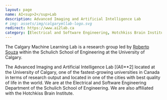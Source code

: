 ```yaml
---
layout: page
name: AI<sup>2</sup>Lab
description: Advanced Imaging and Artificial Intelligence Lab
# img: assets/img/calgarymllab-logo.svg
redirect: https://www.ai2lab.ca
category: [Electrical and Software Engineering, Hotchkiss Brain Institute]
---
```


The Calgary Machine Learning Lab is a research group led by [Roberto Souza](/_people/roberto_souza.md) within the Schulich School of Engineering at the University of Calgary.

The Advanced Imaging and Artificial Intelligence Lab [(AI)**2] located at the University of Calgary, one of the fastest-growing universities in Canada in terms of research output and located in one of the cities with best quality of life in the world. We are at the Electrical and Software Engineering Department of the Schulich School of Engineering. We are also affiliated with the Hotchkiss Brain Institute.
